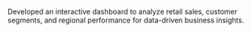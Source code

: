 Developed an interactive dashboard to analyze retail sales, customer segments, and regional performance for data-driven business insights.
